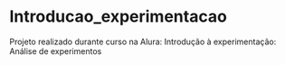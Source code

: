# Introducao_experimentacao
Projeto realizado durante curso na Alura: Introdução à experimentação: Análise de experimentos
